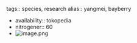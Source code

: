 tags:: species, research
alias:: yangmei, bayberry

- availability:: tokopedia
- nitrogener:: 60
- ![image.png](https://peach-geographical-bat-397.mypinata.cloud/ipfs/QmVMuqGNUBXJwsF2dXRikiphJmmiQRNU635zvuwKcY2h6X)